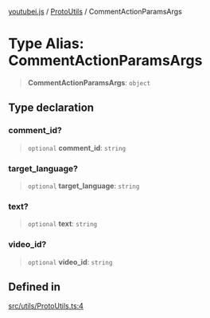 [youtubei.js](../../../README.md) / [ProtoUtils](../README.md) / CommentActionParamsArgs

# Type Alias: CommentActionParamsArgs

> **CommentActionParamsArgs**: `object`

## Type declaration

### comment\_id?

> `optional` **comment\_id**: `string`

### target\_language?

> `optional` **target\_language**: `string`

### text?

> `optional` **text**: `string`

### video\_id?

> `optional` **video\_id**: `string`

## Defined in

[src/utils/ProtoUtils.ts:4](https://github.com/LuanRT/YouTube.js/blob/4729016fb98e7045ee4043857be7eef780c01e35/src/utils/ProtoUtils.ts#L4)
